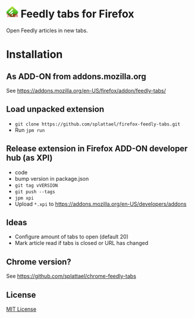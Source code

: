 # ![Feedly tabs icon](data/images/icon-32.png) Feedly tabs for Firefox

Open Feedly articles in new tabs.

# Installation

## As ADD-ON from addons.mozilla.org

See https://addons.mozilla.org/en-US/firefox/addon/feedly-tabs/

## Load unpacked extension

* `git clone https://github.com/splattael/firefox-feedly-tabs.git`
* Run `jpm run`

## Release extension in Firefox ADD-ON developer hub (as XPI)

* code
* bump version in package.json
* `git tag vVERSION`
* `git push --tags`
* `jpm xpi`
* Upload `*.xpi` to https://addons.mozilla.org/en-US/developers/addons

## Ideas

* Configure amount of tabs to open (default 20)
* Mark article read if tabs is closed or URL has changed

## Chrome version?

See https://github.com/splattael/chrome-feedly-tabs

## License

[MIT License](LICENSE.txt)
